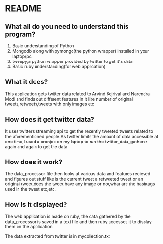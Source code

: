 # README

What all do you need to understand this program?
-------------------------------------------------------------------------------------------------------------------------------
1. Basic understanding of Python
2. Mongodb along with pymongo(the python wrapper) installed in your laptop/pc
3. tweepy,a python wrapper provided by twitter to get it's data
4. Basic ruby understanding(for web application)

What it does?
-------------------------------------------------------------------------------------------------------------------------------

This application gets twitter data related to Arvind Kejrival and Narendra Modi and finds out different features in it like number of original tweets,retweets,tweets with only images etc

How does it get twitter data?
-------------------------------------------------------------------------------------------------------------------------------
It uses twitters streaming api to get the recently tweeted tweets related to the aforementioned people.As twitter limits the amount of data accessible at one time,I used a cronjob on my laptop to run the twitter_data_gatherer again and again to get the data

How does it work?
-------------------------------------------------------------------------------------------------------------------------------
The data_processor file then looks at various data and features recieved and figures out stuff like is the current tweet a retweeted tweet or an original tweet,does the tweet have any image or not,what are the hashtags used in the tweet etc,etc.

How is it displayed?
-------------------------------------------------------------------------------------------------------------------------------
The web application is made on ruby, the data gathered by the data_processor is saved in a text file and then ruby accesses it to display them on the application

The data extracted from twitter is in mycollection.txt
